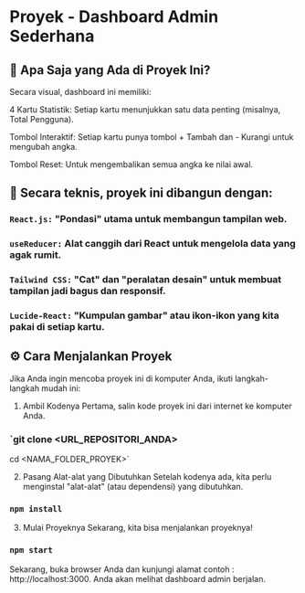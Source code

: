 # Proyek - Dashboard Admin Sederhana



## :pushpin: Apa Saja yang Ada di Proyek Ini?

Secara visual, dashboard ini memiliki:

4 Kartu Statistik: Setiap kartu menunjukkan satu data penting (misalnya, Total Pengguna).

Tombol Interaktif: Setiap kartu punya tombol + Tambah dan - Kurangi untuk mengubah angka.

Tombol Reset: Untuk mengembalikan semua angka ke nilai awal.

## :rocket: Secara teknis, proyek ini dibangun dengan:

### `React.js:` "Pondasi" utama untuk membangun tampilan web.

### `useReducer:` Alat canggih dari React untuk mengelola data yang agak rumit.

### `Tailwind CSS:` "Cat" dan "peralatan desain" untuk membuat tampilan jadi bagus dan responsif.

### `Lucide-React:` "Kumpulan gambar" atau ikon-ikon yang kita pakai di setiap kartu.

## :gear: Cara Menjalankan Proyek

Jika Anda ingin mencoba proyek ini di komputer Anda, ikuti langkah-langkah mudah ini:

1. Ambil Kodenya
Pertama, salin kode proyek ini dari internet ke komputer Anda.

### `git clone <URL_REPOSITORI_ANDA>
cd <NAMA_FOLDER_PROYEK>`

2. Pasang Alat-alat yang Dibutuhkan
Setelah kodenya ada, kita perlu menginstal "alat-alat" (atau dependensi) yang dibutuhkan.

### `npm install`

3. Mulai Proyeknya
Sekarang, kita bisa menjalankan proyeknya!

### `npm start`

Sekarang, buka browser Anda dan kunjungi alamat contoh : http://localhost:3000. Anda akan melihat dashboard admin berjalan.

